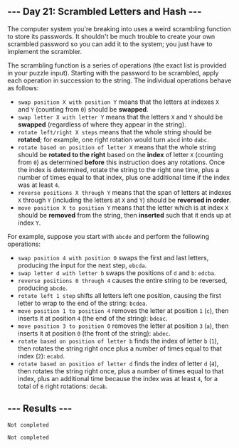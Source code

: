 <article class="day-desc"><h2>--- Day 21: Scrambled Letters and Hash ---</h2><p>The computer system you're breaking into uses a <span title="I do not like them, Security-Account-Manager-I-Am! I do not like scrambled letters and hash!">weird scrambling function</span> to store its passwords. It shouldn't be much trouble to create your own scrambled password so you can add it to the system; you just have to implement the scrambler.</p>
<p>The scrambling function is a series of operations (the exact list is provided in your puzzle input). Starting with the password to be scrambled, apply each operation in succession to the string. The individual operations behave as follows:</p>
<ul>
<li><code>swap position X with position Y</code> means that the letters at indexes <code>X</code> and <code>Y</code> (counting from <code>0</code>) should be <b>swapped</b>.</li>
<li><code>swap letter X with letter Y</code> means that the letters <code>X</code> and <code>Y</code> should be <b>swapped</b> (regardless of where they appear in the string).</li>
<li><code>rotate left/right X steps</code> means that the whole string should be <b>rotated</b>; for example, one right rotation would turn <code>abcd</code> into <code>dabc</code>.</li>
<li><code>rotate based on position of letter X</code> means that the whole string should be <b>rotated to the right</b> based on the <b>index</b> of letter <code>X</code> (counting from <code>0</code>) as determined <b>before</b> this instruction does any rotations.  Once the index is determined, rotate the string to the right one time, plus a number of times equal to that index, plus one additional time if the index was at least <code>4</code>.</li>
<li><code>reverse positions X through Y</code> means that the span of letters at indexes <code>X</code> through <code>Y</code> (including the letters at <code>X</code> and <code>Y</code>) should be <b>reversed in order</b>.</li>
<li><code>move position X to position Y</code> means that the letter which is at index <code>X</code> should be <b>removed</b> from the string, then <b>inserted</b> such that it ends up at index <code>Y</code>.</li>
</ul>
<p>For example, suppose you start with <code>abcde</code> and perform the following operations:</p>
<ul>
<li><code>swap position 4 with position 0</code> swaps the first and last letters, producing the input for the next step, <code>ebcda</code>.</li>
<li><code>swap letter d with letter b</code> swaps the positions of <code>d</code> and <code>b</code>: <code>edcba</code>.</li>
<li><code>reverse positions 0 through 4</code> causes the entire string to be reversed, producing <code>abcde</code>.</li>
<li><code>rotate left 1 step</code> shifts all letters left one position, causing the first letter to wrap to the end of the string: <code>bcdea</code>.</li>
<li><code>move position 1 to position 4</code> removes the letter at position <code>1</code> (<code>c</code>), then inserts it at position <code>4</code> (the end of the string): <code>bdeac</code>.</li>
<li><code>move position 3 to position 0</code> removes the letter at position <code>3</code> (<code>a</code>), then inserts it at position <code>0</code> (the front of the string): <code>abdec</code>.</li>
<li><code>rotate based on position of letter b</code> finds the index of letter <code>b</code> (<code>1</code>), then rotates the string right once plus a number of times equal to that index (<code>2</code>): <code>ecabd</code>.</li>
<li><code>rotate based on position of letter d</code> finds the index of letter <code>d</code> (<code>4</code>), then rotates the string right once, plus a number of times equal to that index, plus an additional time because the index was at least <code>4</code>, for a total of <code>6</code> right rotations: <code>decab</code>.</li>
</ul>


</article>

<form method="post" action="21/answer"><input type="hidden" name="level" value="1"></form>
<h2>--- Results ---</h2>
<pre><code>Not completed</code></pre>
<pre><code>Not completed</code></pre>